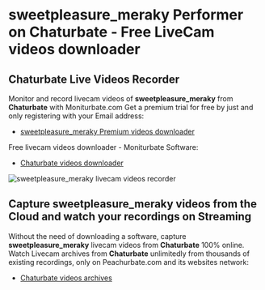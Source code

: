# sweetpleasure_meraky Performer on Chaturbate - Free LiveCam videos downloader

## Chaturbate Live Videos Recorder

Monitor and record livecam videos of **sweetpleasure_meraky** from **Chaturbate** with Moniturbate.com
Get a premium trial for free by just and only registering with your Email address:
* [sweetpleasure_meraky Premium videos downloader](https://moniturbate.com/request-demo-licence-key.html)

Free livecam videos downloader - Moniturbate Software:
* [Chaturbate videos downloader](https://moniturbate.com/moniturbate-download-software.html)

![sweetpleasure_meraky livecam videos recorder](https://peachurnet.com/templates/moniturbate-software.png)


## Capture sweetpleasure_meraky videos from the Cloud and watch your recordings on Streaming

Without the need of downloading a software, capture **sweetpleasure_meraky** livecam videos from **Chaturbate** 100% online.
Watch Livecam archives from **Chaturbate** unlimitedly from thousands of existing recordings, only on Peachurbate.com and its websites network:
* [Chaturbate videos archives](https://peachurnet.com/)